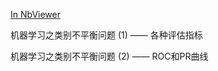 [In NbViewer](http://nbviewer.jupyter.org/github/massquantity/Class-Imbalance/blob/master/Code_Class_Imbalance.ipynb)

机器学习之类别不平衡问题 (1) —— 各种评估指标

机器学习之类别不平衡问题 (2) —— ROC和PR曲线
